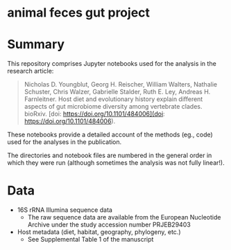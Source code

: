 animal feces gut project
========================

# Summary 

This repository comprises Jupyter notebooks used for the analysis in the
research article:

> Nicholas D. Youngblut, Georg H. Reischer, William Walters, Nathalie Schuster, Chris Walzer, Gabrielle Stalder, Ruth E. Ley, Andreas H. Farnleitner. Host diet and evolutionary history explain different aspects of gut microbiome diversity among vertebrate clades. bioRxiv. [doi: https://doi.org/10.1101/484006](doi: https://doi.org/10.1101/484006).


These notebooks provide a detailed account of the methods (eg., code)
used for the analyses in the publication. 

The directories and notebook files are numbered in the general order in which they
were run (although sometimes the analysis was not fully linear!).


# Data 

* 16S rRNA Illumina sequence data
  * The raw sequence data are available from the European Nucleotide Archive under the study accession number PRJEB29403
* Host metadata (diet, habitat, geography, phylogeny, etc.)
  * See Supplemental Table 1 of the manuscript


